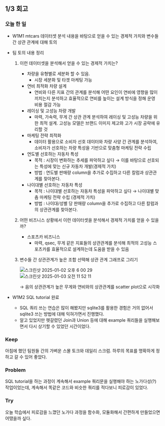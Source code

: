 ## 1/3 회고

### 오늘 한 일

- W1M1 mtcars 데이터셋 분석 내용을 바탕으로 얻을 수 있는 경제적 가치와 변수들 간 상관 관계에 대해 토의
- 팀 토의 내용 정리
    1. 이런 데이터셋을 분석해서 얻을 수 있는 경제적 가치는?
        - 차량을 유형별로 세분화 할 수 있음.
            - 시장 세분화 및 타겟 마케팅 가능
        - 연비 최적화 차량 설계
            - 연비와 다른 지표 간의 관계를 분석해 어떤 요인이 연비에 영향을 많이 끼치는지 분석하고 효율적으로 연비를 높이는 설계 방식을 정해 운영 비용 절감 가능
        - 레이싱 및 고성능 차량 개발
            - 마력, 가속력, 무게 간 상관 관계 분석하여 레이싱 및 고성능 차량을 위한 최적 설계. 고성능 모델은 브랜드 이미지 제고와 고가 시장 공략에 유리할 것
        - 마케팅 전략 최적화
            - 데이터 활용으로 소비자 선호 데이터와 차량 사양 간 관계를 분석하여, 소비자가 선호하는 차량 특성을 기반으로 맞춤형 마케팅 전략 수립
        - 연도별 선호하는 자동차 특성
            - 목적 : 시장이 변화하는 추세를 파악하고 싶다 → 이를 바탕으로 선호되는 특성에 맞는 신규 자동차 개발(경제적 가치)
            - 방법 : 연도별 판매량 column을 추가로 수집하고 다른 칼럼과 상관관계를 찾아본다.
        - 나이대별 선호하는 자동차 특성
            - 목적 : 나이대별 선호하는 자동차 특성을 파악하고 싶다 → 나이대별 맞춤 마케팅 전략 수립 (경제적 가치)
            - 방법 : 나이대/성별 당 판매량 column을 추가로 수집하고 다른 칼럼과의 상관관계를 찾아본다.
    2. 어떤 비즈니스 상황에서 이런 데이터셋을 분석해서 경제적 가치를 얻을 수 있을까?
        - 스포츠카 비즈니스
            - 마력, qsec, 무게 같은 지표들의 상관관계를 분석해 최적의 고성능 스포츠카를 효율적으로 설계하는데 도움을 받을 수 있음
    3. 변수들 간 상관관계가 높은 조합 선택해 상관 관계 그래프로 그리기
        
        ![스크린샷 2025-01-02 오후 6 00 29](https://github.com/user-attachments/assets/91a626c8-987e-4b00-9ecc-9426a50390f1)
        ![스크린샷 2025-01-03 오전 11 52 11](https://github.com/user-attachments/assets/a10d6365-afc1-43ef-89f1-5d89bb3c9922)
        
        → 음의 상관관계가 높은 무게와 연비와의 상관관계를 scatter plot으로 시각화
        
- W1M2 SQL tutorial 완료
    - SQL 쿼리 쓰는 연습은 많이 해봤지만 sqlite3를 활용한 경험은 거의 없어서 sqlite3 쓰는 방법에 대해 익혀가면서 진행했다.
    - 알고 있었지만 헷갈렸던 Join과 Union 등에 대해 example 쿼리들을 실행해보면서 다시 상기할 수 있었던 시간이었다.

### Keep

아침에 했던 팀원들 간의 가벼운 스몰 토크와 데일리 스크럼. 하루의 목표를 명확하게 정하고 갈 수 있어 좋았다.

### Problem

SQL tutorial을 하는 과정이 계속해서 example 쿼리문을 실행해야 하는 노가다성(?) 작업이었는데, 계속해서 똑같은 코드와 비슷한 쿼리를 적다보니 피로감이 있었다.

### Try

오늘 학습에서 피로감을 느꼈던 노가다 과정을 함수화, 모듈화해서 간편하게 만들었으면 어땠을까 싶다.
